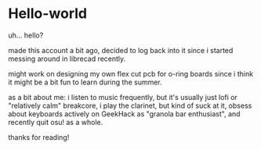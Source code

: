 # Hello-world

uh... hello?

made this account a bit ago, decided to log back into it since i started messing around in librecad recently.

might work on designing my own flex cut pcb for o-ring boards since i think it might be a bit fun to learn during the summer.

as a bit about me:
i listen to music frequently, but it's usually just lofi or "relatively calm" breakcore,
i play the clarinet, but kind of suck at it,
obsess about keyboards actively on GeekHack as "granola bar enthusiast",
and recently quit osu! as a whole.

thanks for reading!
